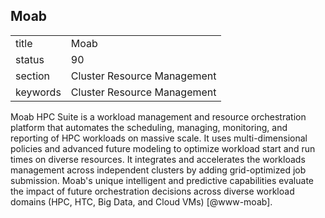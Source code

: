 ## Moab


|          |                             |
| -------- | --------------------------- |
| title    | Moab                        | 
| status   | 90                          |
| section  | Cluster Resource Management |
| keywords | Cluster Resource Management |



Moab HPC Suite is a workload management and resource orchestration
platform that automates the scheduling, managing, monitoring, and
reporting of HPC workloads on massive scale. It uses multi-dimensional
policies and advanced future modeling to optimize workload start and
run times on diverse resources. It integrates and accelerates the
workloads management across independent clusters by adding
grid-optimized job submission. Moab's unique intelligent and
predictive capabilities evaluate the impact of future orchestration
decisions across diverse workload domains (HPC, HTC, Big Data, and
Cloud VMs) [@www-moab].

